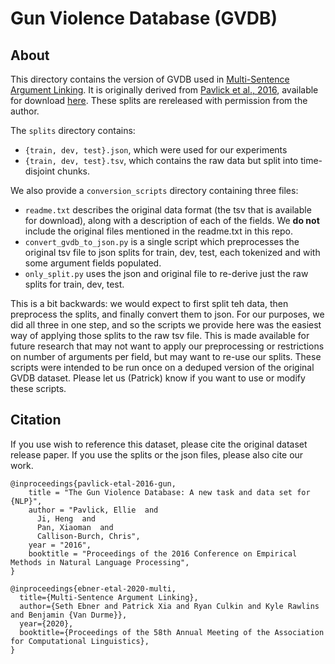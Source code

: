 # Gun Violence Database (GVDB)

## About

This directory contains the version of GVDB used in [Multi-Sentence Argument Linking](https://www.aclweb.org/anthology/2020.acl-main.718/).
It is originally derived from [Pavlick et al., 2016](https://www.aclweb.org/anthology/D16-1106.pdf), available for download [here](http://gun-violence.org/).
These splits are rereleased with permission from the author.

The `splits` directory contains:

   * `{train, dev, test}.json`, which were used for our experiments
   * `{train, dev, test}.tsv`, which contains the raw data but split into time-disjoint chunks.

We also provide a `conversion_scripts` directory containing three files:

   * `readme.txt` describes the original data format (the tsv that is available for download), along with a description of each of the fields. We **do not** include the original files mentioned in the readme.txt in this repo.
   * `convert_gvdb_to_json.py` is a single script which preprocesses the original tsv file to json splits for train, dev, test, each tokenized and with some argument fields populated.
   * `only_split.py` uses the json and original file to re-derive just the raw splits for train, dev, test.

This is a bit backwards: we would expect to first split teh data, then preprocess the splits, and finally convert them to json.
For our purposes, we did all three in one step, and so the scripts we provide here was the easiest way of applying those splits to the raw tsv file.
This is made available for future research that may not want to apply our preprocessing or restrictions on number of arguments per field, but may want to re-use our splits.
These scripts were intended to be run once on a deduped version of the original GVDB dataset.
Please let us (Patrick) know if you want to use or modify these scripts.

## Citation

If you use wish to reference this dataset, please cite the original dataset release paper. If you use the splits or the json files, please also cite our work.

```
@inproceedings{pavlick-etal-2016-gun,
    title = "The Gun Violence Database: A new task and data set for {NLP}",
    author = "Pavlick, Ellie  and
      Ji, Heng  and
      Pan, Xiaoman  and
      Callison-Burch, Chris",
    year = "2016",
    booktitle = "Proceedings of the 2016 Conference on Empirical Methods in Natural Language Processing",
}

@inproceedings{ebner-etal-2020-multi,
  title={Multi-Sentence Argument Linking},
  author={Seth Ebner and Patrick Xia and Ryan Culkin and Kyle Rawlins and Benjamin {Van Durme}},
  year={2020},
  booktitle={Proceedings of the 58th Annual Meeting of the Association for Computational Linguistics},
}
```


